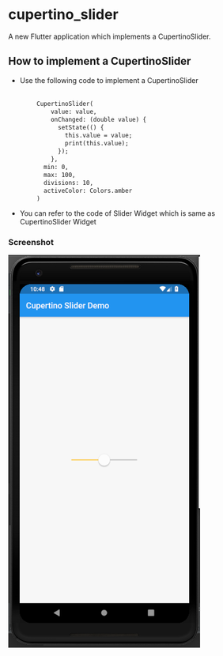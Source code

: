 # cupertino_slider

A new Flutter application which implements a CupertinoSlider.

## How to implement a CupertinoSlider

- Use the following code to implement a CupertinoSlider

```

        CupertinoSlider(
            value: value,
            onChanged: (double value) {
              setState(() {
                this.value = value;
                print(this.value);
              });
            },
          min: 0,
          max: 100,
          divisions: 10,
          activeColor: Colors.amber
        )

```

- You can refer to the code of Slider Widget which is same as CupertinoSlider Widget

### Screenshot

![](./screenshot/screen.png)